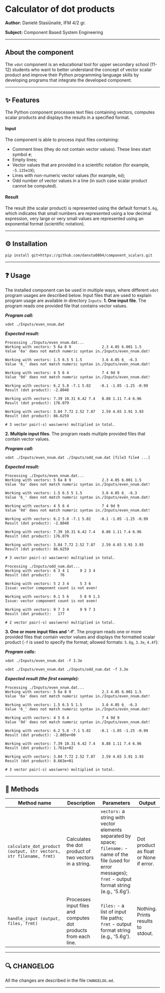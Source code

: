 # Calculator of dot products

**Author:**
Danielė Stasiūnaitė, IFM 4/2 gr.

**Subject:**
Component Based System Engineering

---

## About the component
The `vdot` component is an educational tool for upper secondary school (11-12) students who want to better understand the concept of vector scalar product and improve their Python programming language skills by developing programs that integrate the developed component.

---

## ✨ Features
The Python component processes text files containing vectors, computes scalar products and displays the results in a specified format.

#### Input
The component is able to process input files containing:
- Comment lines (they do not contain vector values). These lines start symbol `#`;
- Empty lines;
- Vector values that are provided in a scientific notation (for example, `-5.125e19`);
- Lines with non-numeric vector values (for example, `6d`);
- Odd number of vector values in a line (in such case scalar product cannot be computed).

#### Result
The result (the scalar product) is represented using the default format `5.6g`, which indicates that small numbers are represented using a low decimal expression, very large or very small values are represented using an exponential format (scientific notation).

---

## ⚙️ Installation
```
pip install git+https://github.com/dansta0804/component_scalars.git
```
---

## ❓ Usage
The installed component can be used in multiple ways, where different `vdot` program usages are described below. Input files that are used to explain program usage are available in directory `Inputs`:
**1. One input file**.
The program reads one provided file that contains vector values.

***Program call:***
```
vdot ./Inputs/even_nnum.dat
```

***Expected result:***
```
Processing ./Inputs/even_nnum.dat...
Working with vectors: 5 6a 8 9              2.3 4.05 6.001 1.5
Value '6a' does not match numeric syntax in./Inputs/even_nnum.dat!

Working with vectors: 1.5 6.5 5 1.5         3.6 4.05 6_ -6.3
Value '6_' does not match numeric syntax in./Inputs/even_nnum.dat!

Working with vectors: 4 5 6 4               7 4 9d 9
Value '9d' does not match numeric syntax in./Inputs/even_nnum.dat!

Working with vectors: 6.2 5.8 -7.1 5.02    -0.1 -1.05 -1.25 -0.99
Result (dot product): -2.8048

Working with vectors: 7.39 10.31 6.42 7.4   8.88 1.11 7.4 6.96
Result (dot product): 176.079

Working with vectors: 3.84 7.72 2.52 7.87   2.59 4.65 3.91 3.93
Result (dot product): 86.6259

# 3 vector pair(-s) was(were) multiplied in total.
```

**2. Multiple input files**.
The program reads multiple provided files that contain vector values.

***Program call:***
```
vdot ./Inputs/even_nnum.dat ./Inputs/odd_num.dat [file3 file4 ...]
```

***Expected result:***
```
Processing ./Inputs/even_nnum.dat...
Working with vectors: 5 6a 8 9              2.3 4.05 6.001 1.5
Value '6a' does not match numeric syntax in./Inputs/even_nnum.dat!

Working with vectors: 1.5 6.5 5 1.5         3.6 4.05 6_ -6.3
Value '6_' does not match numeric syntax in./Inputs/even_nnum.dat!

Working with vectors: 4 5 6 4               7 4 9d 9
Value '9d' does not match numeric syntax in./Inputs/even_nnum.dat!

Working with vectors: 6.2 5.8 -7.1 5.02    -0.1 -1.05 -1.25 -0.99
Result (dot product): -2.8048

Working with vectors: 7.39 10.31 6.42 7.4   8.88 1.11 7.4 6.96
Result (dot product): 176.079

Working with vectors: 3.84 7.72 2.52 7.87   2.59 4.65 3.91 3.93
Result (dot product): 86.6259

# 3 vector pair(-s) was(were) multiplied in total.

Processing ./Inputs/odd_num.dat...
Working with vectors: 6 3 4 1     9 2 3 4
Result (dot product):    76

Working with vectors: 5 2 3 4     5 3 6
Issue: vector component count is not even!

Working with vectors: 0.1 5 6     5 8 9 1.3
Issue: vector component count is not even!

Working with vectors: 9 7 3 4     9 9 7 3
Result (dot product):   177

# 2 vector pair(-s) was(were) multiplied in total.
```


**3. One or more input files and '-f'**.
The program reads one or more provided files that contain vector values and displays the formatted scalar product (`-f` is used to specify the format; allowed formats: `5.6g`, `3.3e`, `4.4f`):


***Program calls:***
```
vdot ./Inputs/even_nnum.dat -f 3.3e
```

```
vdot ./Inputs/even_nnum.dat ./Inputs/odd_num.dat -f 3.3e
```

***Expected result (the first example):***
```
Processing ./Inputs/even_nnum.dat...
Working with vectors: 5 6a 8 9              2.3 4.05 6.001 1.5
Value '6a' does not match numeric syntax in./Inputs/even_nnum.dat!

Working with vectors: 1.5 6.5 5 1.5         3.6 4.05 6_ -6.3
Value '6_' does not match numeric syntax in./Inputs/even_nnum.dat!

Working with vectors: 4 5 6 4               7 4 9d 9
Value '9d' does not match numeric syntax in./Inputs/even_nnum.dat!

Working with vectors: 6.2 5.8 -7.1 5.02    -0.1 -1.05 -1.25 -0.99
Result (dot product): -2.805e+00

Working with vectors: 7.39 10.31 6.42 7.4   8.88 1.11 7.4 6.96
Result (dot product): 1.761e+02

Working with vectors: 3.84 7.72 2.52 7.87   2.59 4.65 3.91 3.93
Result (dot product): 8.663e+01

# 3 vector pair(-s) was(were) multiplied in total.

```
---

## 📝 Methods
| Method name   | Description    | Parameters    | Output    |
|---------------|----------------|----------------|----------------|
| ``calculate_dot_product (output, str vectors, str filename, frmt)``  | Calculates the dot product of two vectors in a string. | ``vectors:`` a string with vector elements separated by space; ``filename:`` - name of the file (used for error messages); ``frmt`` - output format string (e.g., '5.6g'). | Dot product as float or None if error.|
| ``handle_input (output, files, frmt)``  | Processes input files and computes dot products from each line. | ``files:`` - a list of input file paths; ``frmt`` - output format string (e.g., '5.6g'). | Nothing. Prints results to stdout.|

---

## 🔍 CHANGELOG
All the changes are described in the file `CHANGELOG.md`.

---
